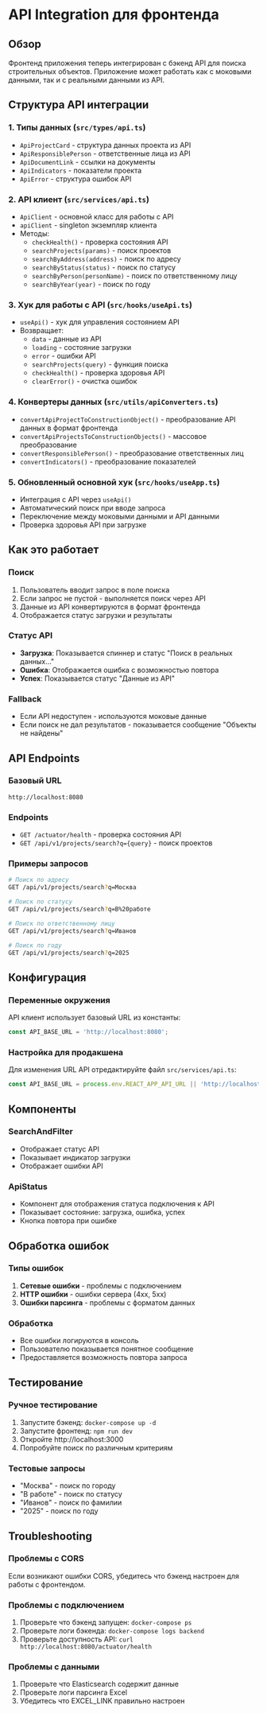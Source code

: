 # API Integration для фронтенда

## Обзор

Фронтенд приложения теперь интегрирован с бэкенд API для поиска строительных объектов. Приложение может работать как с моковыми данными, так и с реальными данными из API.

## Структура API интеграции

### 1. Типы данных (`src/types/api.ts`)
- `ApiProjectCard` - структура данных проекта из API
- `ApiResponsiblePerson` - ответственные лица из API
- `ApiDocumentLink` - ссылки на документы
- `ApiIndicators` - показатели проекта
- `ApiError` - структура ошибок API

### 2. API клиент (`src/services/api.ts`)
- `ApiClient` - основной класс для работы с API
- `apiClient` - singleton экземпляр клиента
- Методы:
  - `checkHealth()` - проверка состояния API
  - `searchProjects(params)` - поиск проектов
  - `searchByAddress(address)` - поиск по адресу
  - `searchByStatus(status)` - поиск по статусу
  - `searchByPerson(personName)` - поиск по ответственному лицу
  - `searchByYear(year)` - поиск по году

### 3. Хук для работы с API (`src/hooks/useApi.ts`)
- `useApi()` - хук для управления состоянием API
- Возвращает:
  - `data` - данные из API
  - `loading` - состояние загрузки
  - `error` - ошибки API
  - `searchProjects(query)` - функция поиска
  - `checkHealth()` - проверка здоровья API
  - `clearError()` - очистка ошибок

### 4. Конвертеры данных (`src/utils/apiConverters.ts`)
- `convertApiProjectToConstructionObject()` - преобразование API данных в формат фронтенда
- `convertApiProjectsToConstructionObjects()` - массовое преобразование
- `convertResponsiblePerson()` - преобразование ответственных лиц
- `convertIndicators()` - преобразование показателей

### 5. Обновленный основной хук (`src/hooks/useApp.ts`)
- Интеграция с API через `useApi()`
- Автоматический поиск при вводе запроса
- Переключение между моковыми данными и API данными
- Проверка здоровья API при загрузке

## Как это работает

### Поиск
1. Пользователь вводит запрос в поле поиска
2. Если запрос не пустой - выполняется поиск через API
3. Данные из API конвертируются в формат фронтенда
4. Отображается статус загрузки и результаты

### Статус API
- **Загрузка**: Показывается спиннер и статус "Поиск в реальных данных..."
- **Ошибка**: Отображается ошибка с возможностью повтора
- **Успех**: Показывается статус "Данные из API"

### Fallback
- Если API недоступен - используются моковые данные
- Если поиск не дал результатов - показывается сообщение "Объекты не найдены"

## API Endpoints

### Базовый URL
```
http://localhost:8080
```

### Endpoints
- `GET /actuator/health` - проверка состояния API
- `GET /api/v1/projects/search?q={query}` - поиск проектов

### Примеры запросов
```bash
# Поиск по адресу
GET /api/v1/projects/search?q=Москва

# Поиск по статусу
GET /api/v1/projects/search?q=В%20работе

# Поиск по ответственному лицу
GET /api/v1/projects/search?q=Иванов

# Поиск по году
GET /api/v1/projects/search?q=2025
```

## Конфигурация

### Переменные окружения
API клиент использует базовый URL из константы:
```typescript
const API_BASE_URL = 'http://localhost:8080';
```

### Настройка для продакшена
Для изменения URL API отредактируйте файл `src/services/api.ts`:
```typescript
const API_BASE_URL = process.env.REACT_APP_API_URL || 'http://localhost:8080';
```

## Компоненты

### SearchAndFilter
- Отображает статус API
- Показывает индикатор загрузки
- Отображает ошибки API

### ApiStatus
- Компонент для отображения статуса подключения к API
- Показывает состояние: загрузка, ошибка, успех
- Кнопка повтора при ошибке

## Обработка ошибок

### Типы ошибок
1. **Сетевые ошибки** - проблемы с подключением
2. **HTTP ошибки** - ошибки сервера (4xx, 5xx)
3. **Ошибки парсинга** - проблемы с форматом данных

### Обработка
- Все ошибки логируются в консоль
- Пользователю показывается понятное сообщение
- Предоставляется возможность повтора запроса

## Тестирование

### Ручное тестирование
1. Запустите бэкенд: `docker-compose up -d`
2. Запустите фронтенд: `npm run dev`
3. Откройте http://localhost:3000
4. Попробуйте поиск по различным критериям

### Тестовые запросы
- "Москва" - поиск по городу
- "В работе" - поиск по статусу
- "Иванов" - поиск по фамилии
- "2025" - поиск по году

## Troubleshooting

### Проблемы с CORS
Если возникают ошибки CORS, убедитесь что бэкенд настроен для работы с фронтендом.

### Проблемы с подключением
1. Проверьте что бэкенд запущен: `docker-compose ps`
2. Проверьте логи бэкенда: `docker-compose logs backend`
3. Проверьте доступность API: `curl http://localhost:8080/actuator/health`

### Проблемы с данными
1. Проверьте что Elasticsearch содержит данные
2. Проверьте логи парсинга Excel
3. Убедитесь что EXCEL_LINK правильно настроен
